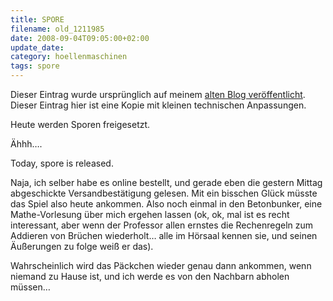 ```yaml
---
title: SPORE
filename: old_1211985
date: 2008-09-04T09:05:00+02:00
update_date:
category: hoellenmaschinen
tags: spore
---
```

Dieser Eintrag wurde ursprünglich auf meinem [alten Blog veröffentlicht](https://stu.blogger.de/stories/1211985/). Dieser Eintrag hier ist eine Kopie mit kleinen technischen Anpassungen.

Heute werden Sporen freigesetzt.

Ähhh….

Today, spore is released.

Naja, ich selber habe es online bestellt, und gerade eben die gestern Mittag abgeschickte Versandbestätigung gelesen. Mit ein bisschen Glück müsste das Spiel also heute ankommen.
Also noch einmal in den Betonbunker, eine Mathe-Vorlesung über mich ergehen lassen (ok, ok, mal ist es recht interessant, aber wenn der Professor allen ernstes die Rechenregeln zum Addieren von Brüchen wiederholt… alle im Hörsaal kennen sie, und seinen Äußerungen zu folge weiß er das).

Wahrscheinlich wird das Päckchen wieder genau dann ankommen, wenn niemand zu Hause ist, und ich werde es von den Nachbarn abholen müssen…
